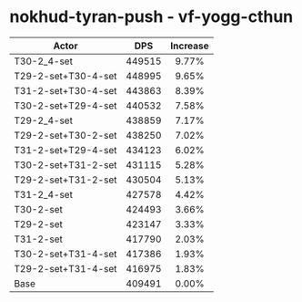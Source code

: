 # nokhud-tyran-push - vf-yogg-cthun
| Actor | DPS | Increase |
|---|:---:|:---:|
|T30-2_4-set|449515|9.77%|
|T29-2-set+T30-4-set|448995|9.65%|
|T31-2-set+T30-4-set|443863|8.39%|
|T30-2-set+T29-4-set|440532|7.58%|
|T29-2_4-set|438859|7.17%|
|T29-2-set+T30-2-set|438250|7.02%|
|T31-2-set+T29-4-set|434123|6.02%|
|T30-2-set+T31-2-set|431115|5.28%|
|T29-2-set+T31-2-set|430504|5.13%|
|T31-2_4-set|427578|4.42%|
|T30-2-set|424493|3.66%|
|T29-2-set|423147|3.33%|
|T31-2-set|417790|2.03%|
|T30-2-set+T31-4-set|417386|1.93%|
|T29-2-set+T31-4-set|416975|1.83%|
|Base|409491|0.00%|
